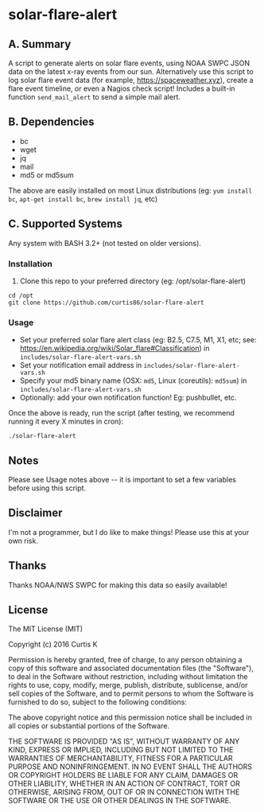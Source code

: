 # solar-flare-alert

## A. Summary

A script to generate alerts on solar flare events, using NOAA SWPC JSON data on the latest x-ray events from our sun.
Alternatively use this script to log solar flare event data (for example, https://spaceweather.xyz), create a flare event timeline, or even a Nagios check script! Includes a built-in function `send_mail_alert` to send a simple mail alert.

## B. Dependencies

 * bc
 * wget
 * jq
 * mail
 * md5 or md5sum

The above are easily installed on most Linux distributions (eg: `yum install bc`, `apt-get install bc`, `brew install jq`, etc)

## C. Supported Systems

Any system with BASH 3.2+ (not tested on older versions).

### Installation

1. Clone this repo to your preferred directory (eg: /opt/solar-flare-alert)

  ```
  cd /opt
  git clone https://github.com/curtis86/solar-flare-alert
  ```


### Usage

  * Set your preferred solar flare alert class (eg: B2.5, C7.5, M1, X1, etc; see: https://en.wikipedia.org/wiki/Solar_flare#Classification) in `includes/solar-flare-alert-vars.sh`
  * Set your notification email address in `includes/solar-flare-alert-vars.sh`
  * Specify your md5 binary name (OSX: `md5`, Linux (coreutils): `md5sum`) in `includes/solar-flare-alert-vars.sh`
  * Optionally: add your own notification function! Eg: pushbullet, etc.

  Once the above is ready, run the script (after testing, we recommend running it every X minutes in cron):

```
./solar-flare-alert
```

## Notes

Please see Usage notes above -- it is important to set a few variables before using this script.

## Disclaimer

I'm not a programmer, but I do like to make things! Please use this at your own risk.

## Thanks

Thanks NOAA/NWS SWPC for making this data so easily available!

## License

The MIT License (MIT)

Copyright (c) 2016 Curtis K

Permission is hereby granted, free of charge, to any person obtaining a copy of this software and associated documentation files (the "Software"), to deal in the Software without restriction, including without limitation the rights to use, copy, modify, merge, publish, distribute, sublicense, and/or sell copies of the Software, and to permit persons to whom the Software is furnished to do so, subject to the following conditions:

The above copyright notice and this permission notice shall be included in all copies or substantial portions of the Software.

THE SOFTWARE IS PROVIDED "AS IS", WITHOUT WARRANTY OF ANY KIND, EXPRESS OR IMPLIED, INCLUDING BUT NOT LIMITED TO THE WARRANTIES OF MERCHANTABILITY, FITNESS FOR A PARTICULAR PURPOSE AND NONINFRINGEMENT. IN NO EVENT SHALL THE AUTHORS OR COPYRIGHT HOLDERS BE LIABLE FOR ANY CLAIM, DAMAGES OR OTHER LIABILITY, WHETHER IN AN ACTION OF CONTRACT, TORT OR OTHERWISE, ARISING FROM, OUT OF OR IN CONNECTION WITH THE SOFTWARE OR THE USE OR OTHER DEALINGS IN THE SOFTWARE.
